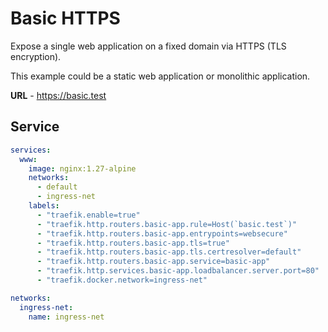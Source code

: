 # Basic HTTPS

Expose a single web application on a fixed domain via HTTPS (TLS encryption).

This example could be a static web application or monolithic application.

**URL** - https://basic.test

## Service

```yaml
services:
  www:
    image: nginx:1.27-alpine
    networks:
      - default
      - ingress-net
    labels:
      - "traefik.enable=true"
      - "traefik.http.routers.basic-app.rule=Host(`basic.test`)"
      - "traefik.http.routers.basic-app.entrypoints=websecure"
      - "traefik.http.routers.basic-app.tls=true"
      - "traefik.http.routers.basic-app.tls.certresolver=default"
      - "traefik.http.routers.basic-app.service=basic-app"
      - "traefik.http.services.basic-app.loadbalancer.server.port=80"
      - "traefik.docker.network=ingress-net"

networks:
  ingress-net:
    name: ingress-net
```
